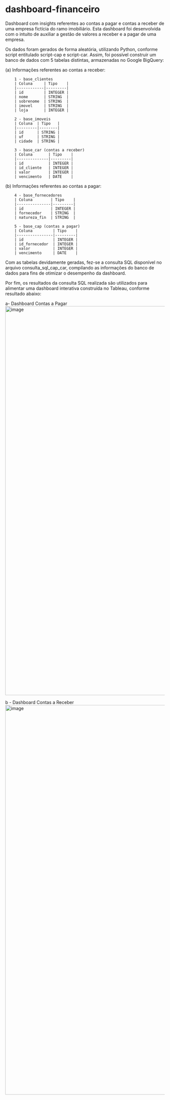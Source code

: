 # dashboard-financeiro
Dashboard com insights referentes ao contas a pagar e contas a receber de uma empresa fictícia do ramo imobiliário.
Esta dashboard foi desenvolvida com o intuito de auxiliar a gestão de valores a receber e a pagar de uma empresa.

Os dados foram gerados de forma aleatória, utilizando Python, conforme script entitulado script-cap e script-car.
Assim, foi possível construir um banco de dados com 5 tabelas distintas, armazenadas no Google BigQuery:

(a) Informações referentes ao contas a receber:

		1 - base_clientes
		| Coluna     | Tipo    |
		|------------|---------|
		| id         | INTEGER |
		| nome       | STRING  |
		| sobrenome  | STRING  |
		| imovel     | STRING  |
		| loja       | INTEGER |

		2 - base_imoveis
		| Coluna  | Tipo   |
		|---------|--------|
		| id      | STRING |
		| uf      | STRING |
		| cidade  | STRING |

		3 - base_car (contas a receber)
		| Coluna       | Tipo    |
		|--------------|---------|
		| id           | INTEGER |
		| id_cliente   | INTEGER |
		| valor        | INTEGER |
		| vencimento   | DATE    |

(b) Informações referentes ao contas a pagar:

		4 - base_fornecedores
		| Coluna        | Tipo    |
		|---------------|---------|
		| id            | INTEGER |
		| fornecedor    | STRING  |
		| natureza_fin  | STRING  |

		5 - base_cap (contas a pagar)
		| Coluna         | Tipo    |
		|----------------|---------|
		| id             | INTEGER |
		| id_fornecedor  | INTEGER |
		| valor          | INTEGER |
		| vencimento     | DATE    |

Com as tabelas devidamente geradas, fez-se a consulta SQL disponível no arquivo consulta_sql_cap_car, compilando as informações do banco de dados para fins de otimizar o desempenho da dashboard.

Por fim, os resultados da consulta SQL realizada são utilizados para alimentar uma dashboard interativa construída no Tableau, conforme resultado abaixo:

a- Dashboard Contas a Pagar
<img width="1229" alt="image" src="https://github.com/guibca/dashboard-financeiro/assets/124844502/a63ad65a-b9d6-4320-ab9b-32cecb1c46b5">

b - Dashboard Contas a Receber
<img width="1231" alt="image" src="https://github.com/guibca/dashboard-financeiro/assets/124844502/834c4af3-67ab-4b7f-a8cf-646211ed79e4">

